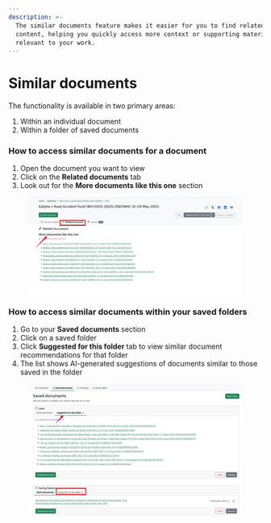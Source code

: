 ```yaml
---
description: >-
  The similar documents feature makes it easier for you to find related legal
  content, helping you quickly access more context or supporting materials
  relevant to your work.
---
```


# Similar documents

The functionality is available in two primary areas:

1. Within an individual document
2. Within a folder of saved documents

### How to access similar documents for a document

1. Open the document you want to view
2. Click on the **Related documents** tab
3. Look out for the **More documents like this one** section

<figure><img src=".gitbook/assets/ulii--per doc same.png" alt=""><figcaption></figcaption></figure>

### How to access similar documents within your saved folders

1. Go to your **Saved documents** section
2. Click on a saved folder
3. Click **Suggested for this folder** tab to view similar document recommendations for that folder
4. The list shows AI-generated suggestions of documents similar to those saved in the folder

<figure><img src=".gitbook/assets/ulii--similar saved.png" alt=""><figcaption></figcaption></figure>